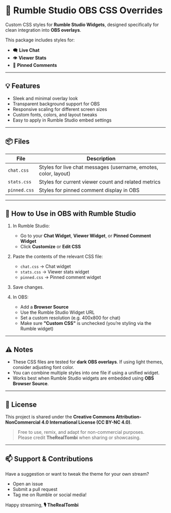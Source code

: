 # 🎨 Rumble Studio OBS CSS Overrides

Custom CSS styles for **Rumble Studio Widgets**, designed specifically for clean integration into **OBS overlays**.

This package includes styles for:
- 🗨️ **Live Chat**
- 👁️ **Viewer Stats**
- 📌 **Pinned Comments**

---

## 💡 Features

- Sleek and minimal overlay look
- Transparent background support for OBS
- Responsive scaling for different screen sizes
- Custom fonts, colors, and layout tweaks
- Easy to apply in Rumble Studio embed settings

---

## 📦 Files

| File | Description |
|------|-------------|
| `chat.css` | Styles for live chat messages (username, emotes, color, layout) |
| `stats.css` | Styles for current viewer count and related metrics |
| `pinned.css` | Styles for pinned comment display in OBS |

---

## 🧩 How to Use in OBS with Rumble Studio

1. In Rumble Studio:
   - Go to your **Chat Widget**, **Viewer Widget**, or **Pinned Comment Widget**
   - Click **Customize** or **Edit CSS**

2. Paste the contents of the relevant CSS file:
   - `chat.css` → Chat widget
   - `stats.css` → Viewer stats widget
   - `pinned.css` → Pinned comment widget

3. Save changes.

4. In OBS:
   - Add a **Browser Source**
   - Use the Rumble Studio Widget URL
   - Set a custom resolution (e.g. 400x800 for chat)
   - Make sure **"Custom CSS"** is unchecked (you’re styling via the Rumble widget)

---

## ⚠️ Notes

- These CSS files are tested for **dark OBS overlays**. If using light themes, consider adjusting font color.
- You can combine multiple styles into one file if using a unified widget.
- Works best when Rumble Studio widgets are embedded using **OBS Browser Source**.

---

## 🤝 License

This project is shared under the **Creative Commons Attribution-NonCommercial 4.0 International License (CC BY-NC 4.0)**.

> Free to use, remix, and adapt for non-commercial purposes.  
> Please credit **TheRealTombi** when sharing or showcasing.

---

## 📫 Support & Contributions

Have a suggestion or want to tweak the theme for your own stream?

- Open an issue
- Submit a pull request
- Tag me on Rumble or social media!

Happy streaming,
**🎙️ TheRealTombi**
